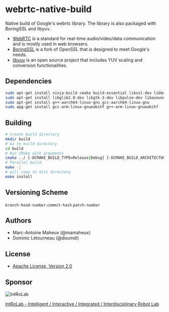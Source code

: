 # webrtc-native-build

Native build of Google's webrtc library. The library is also packaged with BoringSSL and libyuv.

* [WebRTC](https://webrtc.org/) is a standard for real-time audio/video/data communication and is mostly used in web browsers.
* [BoringSSL](https://github.com/google/boringssl) is a fork of OpenSSL that is designed to meet Google's needs.
* [libyuv](https://chromium.googlesource.com/libyuv/libyuv/) is an open source project that includes YUV scaling and conversion functionalities.

## Dependencies
```bash
sudo apt-get install ninja-build cmake build-essential libssl-dev libboost-all-dev 
sudo apt-get install libglib2.0-dev libgtk-3-dev libpulse-dev libasound2-dev 
sudo apt-get install g++-aarch64-linux-gnu gcc-aarch64-linux-gnu
sudo apg-get install gcc-arm-linux-gnueabihf g++-arm-linux-gnueabihf
```

## Building

```bash
# Create build directory
mkdir build
# Go to build directory
cd build
# Run CMake with arguments
cmake ../ [-DCMAKE_BUILD_TYPE=Release|Debug] [-DCMAKE_BUILD_ARCHITECTURE=arm32|arm64|amd64|win64]
# Parallel build
make -j
# will copy to dist directory
make install
```

## Versioning Scheme
`branch-head-number`.`commit-hash`.`patch-number`

## Authors

* Marc-Antoine Maheux (@mamaheux)
* Dominic Létourneau (@doumdi)

## License

* [Apache License, Version 2.0](LICENSE)

## Sponsor

![IntRoLab](https://introlab.3it.usherbrooke.ca/IntRoLab.png)

[IntRoLab - Intelligent / Interactive / Integrated / Interdisciplinary Robot Lab](https://introlab.3it.usherbrooke.ca)
